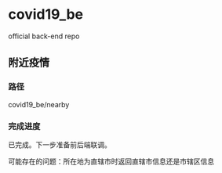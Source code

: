 # covid19_be

official back-end repo

## 附近疫情

### 路径

covid19_be/nearby

### 完成进度

已完成。下一步准备前后端联调。

可能存在的问题：所在地为直辖市时返回直辖市信息还是市辖区信息
